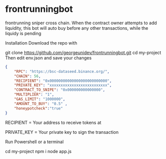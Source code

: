# frontrunningbot
frontrunning sniper cross chain. When the contract owner attempts to add liquidity, this bot will auto buy before any other transactions, while the liquidy is pending

Installation
Download the repo with

git clone https://github.com/georgeunidev/frontrunningbot.git
cd my-project
Then edit env.json and save your changes
```json
{
    "RPC": "https://bsc-dataseed.binance.org/", 
    "CHAIN": 56, 
    "RECIPIENT": "0x00000000000000000000000000",  
    "PRIVATE_KEY": "xxxxxxxxxxxxxxxxxxxxxxxxxx",   
    "CONTRACT_TO_SNIPE": "0x000000000000000", 
    "MULTIPLIER": "1",
    "GAS_LIMIT": "1000000",
    "AMOUNT_TO_BUY": "0.5" ,
    "honeypotcheck":"true"
}
```

RECIPIENT = Your address to receive tokens at

PRIVATE_KEY = Your private key to sign the transaction



Run Powershell or a terminal

  cd my-project
  npm i
  node app.js

